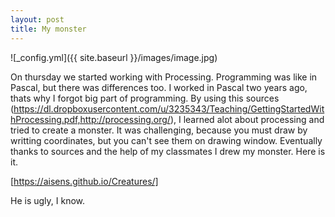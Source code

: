 ```yaml
---
layout: post
title: My monster
---
```

![_config.yml]({{ site.baseurl }}/images/image.jpg)

On thursday we started working with Processing. Programming was like in Pascal, but there was differences too. I worked in Pascal two years ago, thats why I forgot big part of programming.
By using this sources (https://dl.dropboxusercontent.com/u/3235343/Teaching/GettingStartedWithProcessing.pdf,http://processing.org/), I learned alot about processing and tried to create a monster.
It was challenging, because you must draw by writting coordinates, but you can't see them on drawing window. Eventually thanks to sources and the help of my classmates I drew my monster.
Here is it. 

[https://aisens.github.io/Creatures/]

He is ugly, I know.
